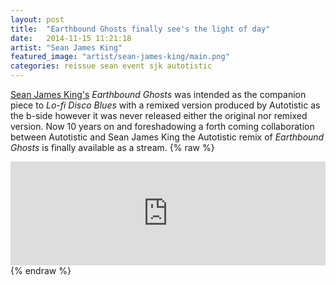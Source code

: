 ```yaml
---
layout: post
title:  "Earthbound Ghosts finally see's the light of day"
date:   2014-11-15 11:21:18
artist: "Sean James King"
featured_image: "artist/sean-james-king/main.png"
categories: reissue sean event sjk autotistic
---
```

[Sean James King's](/artists/sean-james-king) *Earthbound Ghosts* was intended as the companion piece to *Lo-fi Disco Blues* with a remixed version produced by Autotistic as the b-side however it was never released either the original nor remixed version. Now 10 years on and foreshadowing a forth coming collaboration between Autotistic and Sean James King the Autotistic remix of *Earthbound Ghosts* is finally available as a stream.
{% raw %}
<iframe width="100%" height="166" scrolling="no" frameborder="no" src="https://w.soundcloud.com/player/?url=https%3A//api.soundcloud.com/tracks/74443499&amp;color=ff5500&amp;auto_play=false&amp;hide_related=false&amp;show_comments=true&amp;show_user=true&amp;show_reposts=false"></iframe>
{% endraw %}
